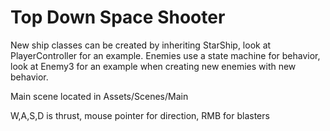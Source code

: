 # Top Down Space Shooter

New ship classes can be created by inheriting StarShip, look at PlayerController for an example. Enemies use a state machine for behavior, look at Enemy3 for an example when creating new enemies with new behavior.

Main scene located in Assets/Scenes/Main

W,A,S,D is thrust, mouse pointer for direction, RMB for blasters

